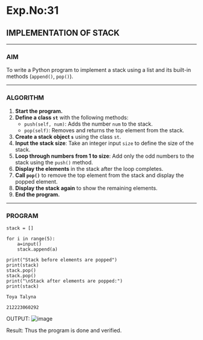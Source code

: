 # Exp.No:31  
## IMPLEMENTATION OF STACK

---

### AIM  
To write a Python program to implement a stack using a list and its built-in methods (`append()`, `pop()`).

---

### ALGORITHM

1. **Start the program.**
2. **Define a class `st`** with the following methods:
   - `push(self, num)`: Adds the number `num` to the stack.
   - `pop(self)`: Removes and returns the top element from the stack.
3. **Create a stack object `s`** using the class `st`.
4. **Input the stack size**: Take an integer input `size` to define the size of the stack.
5. **Loop through numbers from 1 to size**: Add only the odd numbers to the stack using the `push()` method.
6. **Display the elements** in the stack after the loop completes.
7. **Call `pop()`** to remove the top element from the stack and display the popped element.
8. **Display the stack again** to show the remaining elements.
9. **End the program.**

---

### PROGRAM

```
stack = []

for i in range(5):
    a=input()
    stack.append(a)
    
print("Stack before elements are popped")
print(stack)
stack.pop()
stack.pop()
print("\nStack after elements are popped:")
print(stack)

Toya Talyna

212223060292
```
OUTPUT:
![image](https://github.com/user-attachments/assets/ae5c74d1-dd95-4b68-8627-6d88db8167d7)

Result:
Thus the program is done and verified.
